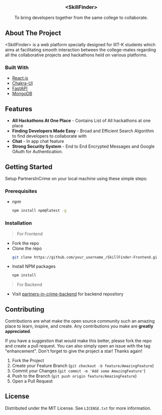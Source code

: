 <div id="top"></div>
<!-- PROJECT LOGO -->
<br />
<div align="center">
  
  <h3 align="center">&lt;SkillFinder&gt;</h3>

  <p align="center">
    To bring developers together from the same college to collaborate.
   
</div>

<!-- ABOUT THE PROJECT -->

## About The Project


&lt;SkillFinder&gt; is a web platform specially designed for IIIT-K students which aims at facilitating smooth interaction between the college-mates regarding all the collaborative projects and hackathons held on various platforms.


### Built With

- [React.js](https://reactjs.org/)
- [Chakra-UI](https://chakra-ui.com/)
- [FastAPI](https://fastapi.tiangolo.com/)
- [MongoDB](https://www.mongodb.com/)

## Features

- **All Hackathons At One Place** - Contains List of All hackathons at one place
- **Finding Developers Made Easy** - Broad and Efficient Search Algorithm to find developers to collaborate with
- **Chat** - In app chat feature 
- **Strong Security System** - End to End Encrypted Messages and Google OAuth for Authentication.


<!-- GETTING STARTED -->

## Getting Started

Setup PartnersInCrime on your local machine using these simple steps:

### Prerequisites

- npm
  ```sh
  npm install npm@latest -g
  ```

### Installation
>For Frontend
- Fork the repo
- Clone the repo
   ```sh
   git clone https://github.com/your_username_/SkillFinder-Frontend.git
   ```
- Install NPM packages
   ```sh
   npm install
   ```
>For Backend
- Visit [partners-in-crime-backend](https://github.com/Deepanshu1008/SkillFinder-Backend) for backend repository

<!-- CONTRIBUTING -->

## Contributing

Contributions are what make the open source community such an amazing place to learn, inspire, and create. Any contributions you make are **greatly appreciated**.

If you have a suggestion that would make this better, please fork the repo and create a pull request. You can also simply open an issue with the tag "enhancement".
Don't forget to give the project a star! Thanks again!

1. Fork the Project
2. Create your Feature Branch (`git checkout -b feature/AmazingFeature`)
3. Commit your Changes (`git commit -m 'Add some AmazingFeature'`)
4. Push to the Branch (`git push origin feature/AmazingFeature`)
5. Open a Pull Request

<!-- LICENSE -->

## License

Distributed under the MIT License. See `LICENSE.txt` for more information.
